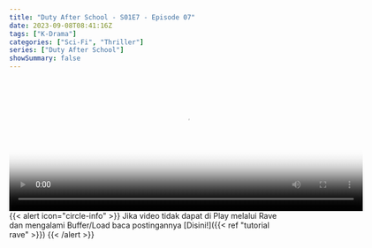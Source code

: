 ```yaml
---
title: "Duty After School - S01E7 - Episode 07"
date: 2023-09-08T08:41:16Z
tags: ["K-Drama"]
categories: ["Sci-Fi", "Thriller"]
series: ["Duty After School"]
showSummary: false
---
```


<video id="video-2" 
class="art-preview lazy video-js vjs-default-skin vjs-big-play-centered" 
controls preload="auto" 
width="640" 
height="240" 
poster="https://www.themoviedb.org/t/p/original/kPByE44764Hdad972h2GK301a8k.jpg" 
data-setup='{ "example_option": true, "width": "auto", "height": "auto", "techOrder": ["html5","flash"] }' 
onseeked="true"> <source src="https://kp3d-my.sharepoint.com/personal/ryoo_kp3d_onmicrosoft_com/_layouts/15/download.aspx?share=Ebb0uEYUc4hCqirXDi5JzAYB2NmOh0836xYlHaHJrszDXQ" type='video/mp4'>
</video>
<br>
{{< alert icon="circle-info" >}}
Jika video tidak dapat di Play melalui Rave dan mengalami Buffer/Load baca postingannya [Disini!]({{< ref "tutorial rave" >}})
{{< /alert >}}


